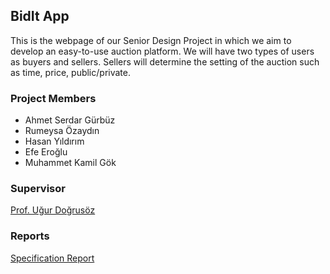 ## BidIt App
This is the webpage of our Senior Design Project in which we aim to develop an easy-to-use auction platform. We will have two types of users as buyers and sellers. Sellers will determine the setting of the auction such as time, price, public/private. 

### Project Members

* Ahmet Serdar Gürbüz
* Rumeysa Özaydın
* Hasan Yıldırım
* Efe Eroğlu
* Muhammet Kamil Gök

### Supervisor
[Prof. Uğur Doğrusöz](http://www.cs.bilkent.edu.tr/~ugur/)

### Reports
[Specification Report](https://docs.google.com/document/d/1YoQXzy-Gt_ROsbO0NZZI1s0n9pK0u9XLd0rIJvjTBzk/edit?usp=sharing)
